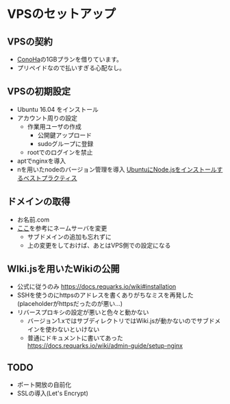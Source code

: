 <!-- TITLE: VPSのセットアップ -->
<!-- SUBTITLE:  -->

# VPSのセットアップ
## VPSの契約
* [ConoHa](https://www.conoha.jp/)の1GBプランを借りています。
* プリペイドなので払いすぎる心配なし。

## VPSの初期設定
* Ubuntu 16.04 をインストール
* アカウント周りの設定
	* 作業用ユーザの作成
		* 公開鍵アップロード
		* sudoグループに登録
	* rootでのログインを禁止
* aptでnginxを導入
* nを用いたnodeのバージョン管理を導入
[UbuntuにNode.jsをインストールするベストプラクティス](http://kamatte.me/2017/08/17/ubuntu%E3%81%ABnode-js%E3%82%92%E3%82%A4%E3%83%B3%E3%82%B9%E3%83%88%E3%83%BC%E3%83%AB%E3%81%99%E3%82%8B%E3%83%99%E3%82%B9%E3%83%88%E3%83%97%E3%83%A9%E3%82%AF%E3%83%86%E3%82%A3%E3%82%B9/)

## ドメインの取得
* お名前.com
* [ここ](https://qiita.com/sugra511/items/3b05423d4adeeec5cdd4)を参考にネームサーバを変更
	* サブドメインの追加も忘れずに
	* 上の変更をしておけば、あとはVPS側での設定になる

## WIki.jsを用いたWikiの公開
* 公式に従うのみ https://docs.requarks.io/wiki#installation
* SSHを使うのにhttpsのアドレスを書くありがちなミスを再発した(placeholderがhttpsだったのが悪い...)
* リバースプロキシの設定が悪いと色々と動かない
	* バージョン1.xではサブディレクトリではWiki.jsが動かないのでサブドメインを使わないといけない
	* 普通にドキュメントに書いてあった https://docs.requarks.io/wiki/admin-guide/setup-nginx

## TODO
* ポート開放の自前化
* SSLの導入(Let's Encrypt)